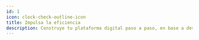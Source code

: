 ```yaml
---
id: 1
icon: clock-check-outline-icon
title: Impulsa la eficiencia
description: Construye tu plataforma digital paso a paso, en base a despliegues modulares totalmente funcionales.
---
```


